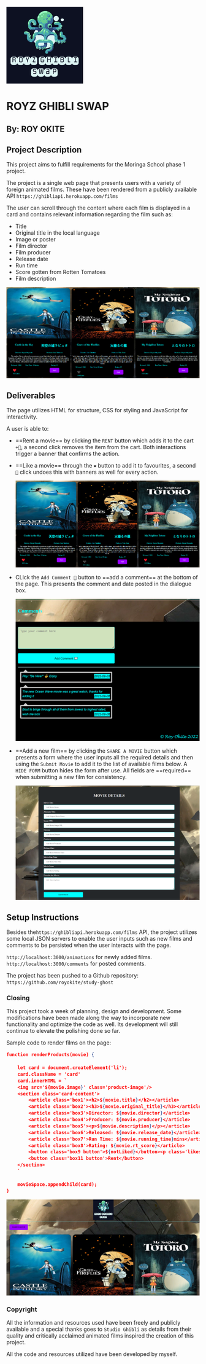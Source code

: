 ![Page Logo](./images/logo1.png)

# ROYZ GHIBLI SWAP

## By: ROY OKITE

## Project Description

This project aims to fulfill requirements for the Moringa School phase 1 project.

The project is a single web page that presents users with a variety of foreign animated films.
These have been rendered from a publicly available API `https://ghibliapi.herokuapp.com/films`

The user can scroll through the content where each film is displayed in a card and contains
relevant information regarding the film such as:

- Title
- Original title in the local language
- Image or poster
- Film director
- Film producer
- Release date
- Run time
- Score gotten from Rotten Tomatoes
- Film description

![Sample details](./images/films.png)

## Deliverables

The page utilizes HTML for structure, CSS for styling and JavaScript for interactivity.

A user is able to:

- ==Rent a movie== by clicking the `RENT` button which adds it to the cart `+🛒`, a second click
  removes the item from the cart. Both interactions trigger a banner that confirms the action.
- ==Like a movie== through the `❤️` button to add it to favourites, a second `🖤` click undoes this
  with banners as well for every action.

  ![Some films](./images/films.png)

- CLick the `Add Comment 💬` button to ==add a comment== at the bottom of the page. This presents
  the comment and date posted in the dialogue box.

  ![Comment section](./images/comments.png)

- ==Add a new film== by clicking the `SHARE A MOVIE` button which presents a form where the
  user inputs all the required details and then using the `Submit Movie` to add it to
  the list of available films below. A `HIDE FORM` button hides the form after use.
  All fields are ==required== when submitting a new film for consistency.

  ![New film form](./images/form.png)

## Setup Instructions

Besides the`https://ghibliapi.herokuapp.com/films` API, the project utilizes some local JSON servers to enable the user inputs
such as new films and comments to be persisted when the user interacts with the page.

`http://localhost:3000/animations` for newly added films.
`http://localhost:3000/comments` for posted comments.

The project has been pushed to a Github repository: `https://github.com/royokite/study-ghost`

### Closing

This project took a week of planning, design and development. Some modifications have been made
along the way to incorporate new functionality and optimize the code as well. Its development
will still continue to elevate the polishing done so far.

Sample code to render films on the page:

```json
function renderProducts(movie) {

    let card = document.createElement('li');
    card.className = 'card'
    card.innerHTML = `
    <img src='${movie.image}' class='product-image'/>
    <section class='card-content'>
        <article class='box1'><h2>${movie.title}</h2></article>
        <article class='box2'><h3>${movie.original_title}</h3></article>
        <article class='box3'>Director: ${movie.director}</article>
        <article class='box4'>Producer: ${movie.producer}</article>
        <article class='box5'><p>${movie.description}</p></article>
        <article class='box6'>Released: ${movie.release_date}</article>
        <article class='box7'>Run Time: ${movie.running_time}mins</article>
        <article class='box8'>Rating: ${movie.rt_score}</article>
        <button class='box9 button'>${notLiked}</button><p class='likes'>101<span> Likes</span></p>
        <button class='box11 button'>Rent</button>
    </section>
    `

    movieSpace.appendChild(card);
}
```

![Landing page](./images/landing.png)

### Copyright

All the information and resources used have been freely and publicly available and a special
thanks goes to `Studio Ghibli` as details from their quality and critically acclaimed animated
films inspired the creation of this project.

All the code and resources utilized have been developed by myself.
